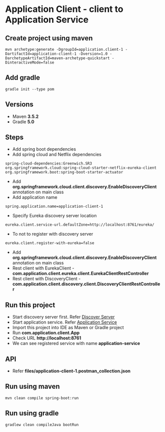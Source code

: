 # Application Client - client to Application Service

## Create project using maven
```
mvn archetype:generate -DgroupId=application.client-1 -DartifactId=application-client-1 -Dversion=1.0 -DarchetypeArtifactId=maven-archetype-quickstart -DinteractiveMode=false
```

## Add gradle
```
gradle init --type pom
```

## Versions
* Maven **3.5.2**
* Gradle **5.0**

## Steps
* Add spring boot dependencies
* Add spring cloud and Netflix dependencies
```
spring-cloud-dependencies:Greenwich.SR3
org.springframework.cloud:spring-cloud-starter-netflix-eureka-client
org.springframework.boot:spring-boot-starter-actuator
```
* Add **org.springframework.cloud.client.discovery.EnableDiscoveryClient** annotation on main class
* Add application name
```
spring.application.name=application-client-1
```
* Specify Eureka discovery server location
```
eureka.client.service-url.defaultZone=http://localhost:8761/eureka/
```
* To not to register with discovery server
```
eureka.client.register-with-eureka=false
```
* Add **org.springframework.cloud.client.discovery.EnableDiscoveryClient** annotation on main class
* Rest client with EurekaClient - **com.application.client.eureka.client.EurekaClientRestController**
* Rest client with DiscoveryClient - **com.application.client.discovery.client.DiscoveryClientRestController**

## Run this project
* Start discovery server first. Refer [Discover Server](../eureka-discovery-server)
* Start application service. Refer [Application Service](../application-service)
* Import this project into IDE as Maven or Gradle project
* Run **com.application.client.App**
* Check URL **http://localhost:8761**
* We can see registered service with name **application-service**

## API
* Refer **files/application-client-1.postman_collection.json**

## Run using maven
```
mvn clean compile spring-boot:run
```

## Run using gradle
```
gradlew clean compileJava bootRun
```